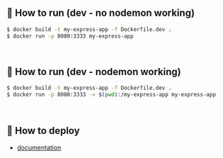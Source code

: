 ## 🚀 How to run (dev - no nodemon working)

```bash
$ docker build -t my-express-app -f Dockerfile.dev .
$ docker run -p 8080:3333 my-express-app
```

<br>

## 🚀 How to run (dev - nodemon working)

```bash
$ docker build -t my-express-app -f Dockerfile.dev .
$ docker run -p 8080:3333 -v $(pwd):/my-express-app my-express-app
```

<br>

## 🚀 How to deploy

- [documentation](https://east-veil-a47.notion.site/Deploy-na-Heroku-de-aplica-o-Node-js-Docker-467075c642114e55805d4eaf3f7fed6e)